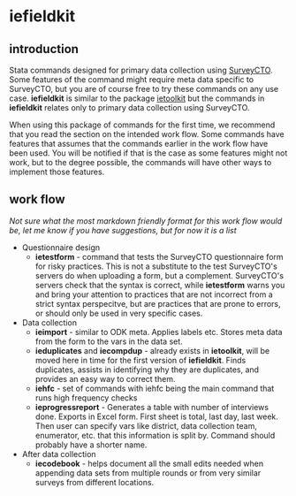 # iefieldkit

## introduction
Stata commands designed for primary data collection using [SurveyCTO](https://www.surveycto.com/index.html). Some features of the command might require meta data specific to SurveyCTO, but you are of course free to try these commands on any use case. **iefieldkit** is similar to the package [ietoolkit](https://github.com/worldbank/ietoolkit) but the commands in **iefieldkit** relates only to primary data collection using SurveyCTO.

When using this package of commands for the first time, we recommend that you read the section on the intended work flow. Some commands have features that assumes that the commands earlier in the work flow have been used. You will be notified if that is the case as some features might not work, but to the degree possible, the commands will have other ways to implement those features.

## work flow
_Not sure what the most markdown friendly format for this work flow would be, let me know if you have suggestions, but for now it is a list_

* Questionnaire design
  * **ietestform** - command that tests the SurveyCTO questionnaire form for risky practices. This is not a substitute to the test SurveyCTO's servers do when uploading a form, but a complement. SurveyCTO's servers check that the syntax is correct, while **ietestform** warns you and bring your attention to practices that are not incorrect from a strict syntax perspecitve, but are practices that are prone to errors, or should only be used in very specific cases.
* Data collection
  * **ieimport** - similar to ODK meta. Applies labels etc. Stores meta data from the form to the vars in the data set.
  * **ieduplicates** and **iecompdup** - already exists in **ietoolkit**, will be moved here in time for the first version of **iefieldkit**. Finds duplicates, assists in identifying why they are duplicates, and provides an easy way to correct them.
  * **iehfc** - set of commands with iehfc being the main command that runs high frequency checks
  * **ieprogressreport** - Generates a table with number of interviews done. Exports in Excel form. First sheet is total, last day, last week. Then user can specify vars like district, data collection team, enumerator, etc. that this information is split by. Command should probably have a shorter name.
* After data collection
  * **iecodebook** - helps document all the small edits needed when appending data sets from multiple rounds or from very similar surveys from different locations.
